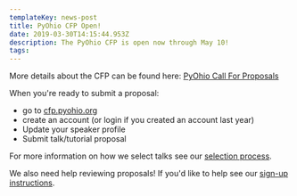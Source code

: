 ```yaml
---
templateKey: news-post
title: PyOhio CFP Open!
date: 2019-03-30T14:15:44.953Z
description: The PyOhio CFP is open now through May 10!
tags:
---
```

More details about the CFP can be found here: [PyOhio Call For Proposals](/speak/cfp/)

When you're ready to submit a proposal:

* go to [cfp.pyohio.org](https://cfp.pyohio.org/)
* create an account (or login if you created an account last year)
* Update your speaker profile
* Submit talk/tutorial proposal

For more information on how we select talks see our [selection process](/speak/selection-process).

We also need help reviewing proposals! If you'd like to help see our [sign-up instructions](/speak/review-proposals).
